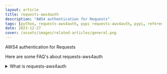 ```yaml
---
layout: article
title: requests-aws4auth
description: "AWS4 authentication for Requests"
tags: [python, requests-aws4auth, pypi requests-aws4auth, pypi, references]
date: 2023-12-27
cover: /assets/images/related-articles/general.png
---
```


AWS4 authentication for Requests

Here are some FAQ's about requests-aws4auth
<details>
<summary>What is requests-aws4auth</summary>
AWS4 authentication for Requests
</details>
